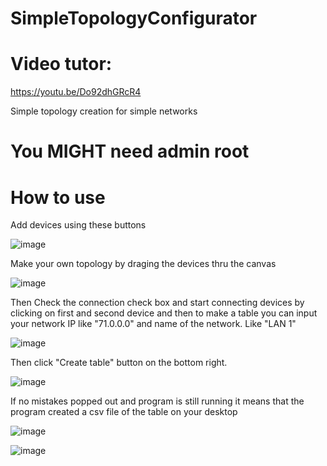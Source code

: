 # SimpleTopologyConfigurator
# Video tutor:
https://youtu.be/Do92dhGRcR4

Simple topology creation for simple networks
# You MIGHT need admin root
# How to use
Add devices using these buttons 

![image](https://user-images.githubusercontent.com/73321844/204692751-09022ee7-ef68-4a7b-a325-58de99a5e41c.png)

Make your own topology by draging the devices thru the canvas

![image](https://user-images.githubusercontent.com/73321844/204693107-166058c5-d3c4-47ed-8b82-1f25945ca45a.png)

Then Check the connection check box and start connecting devices by clicking on first and second device
and then to make a table you can input your network IP like "71.0.0.0" and name of the network. Like "LAN 1"

![image](https://user-images.githubusercontent.com/73321844/205783578-f7da9a2c-e252-4e5e-8042-e76ebb96ef89.png)

Then click "Create table" button on the bottom right.  

![image](https://user-images.githubusercontent.com/73321844/204693890-4e51161b-f6cb-431c-bcf1-6039ba12565d.png)

If no mistakes popped out and program is still running it means that the program created a csv file of the table on your desktop

![image](https://user-images.githubusercontent.com/73321844/205783150-2cd340c5-02cb-43da-a470-1304ba0f675b.png)

![image](https://user-images.githubusercontent.com/73321844/205783015-acbe9276-5fd1-4ac8-ab4c-af5bade90243.png)


